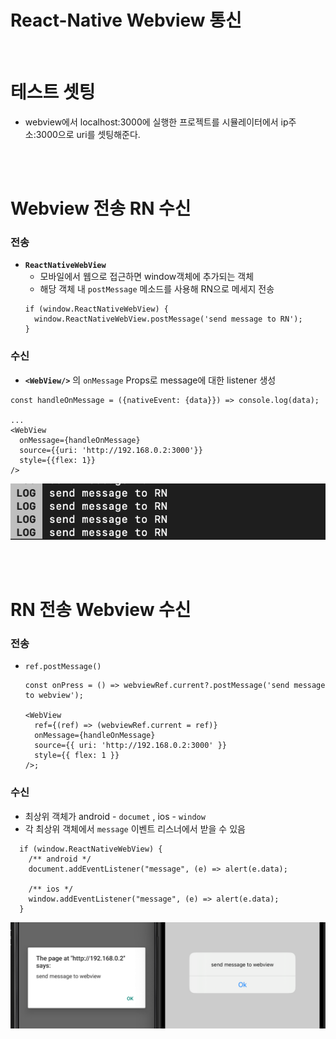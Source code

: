# React-Native Webview 통신

<br/>

# 테스트 셋팅

- webview에서 localhost:3000에 실행한 프로젝트를 시뮬레이터에서 ip주소:3000으로 uri를 셋팅해준다.

<br/>
<br/>

# Webview 전송 RN 수신

### **전송**

- **`ReactNativeWebView`**
  - 모바일에서 웹으로 접근하면 window객체에 추가되는 객체
  - 해당 객체 내 `postMessage` 메소드를 사용해 RN으로 메세지 전송
  ```tsx
  if (window.ReactNativeWebView) {
    window.ReactNativeWebView.postMessage('send message to RN');
  }
  ```

### 수신

- **`<WebView/>`** 의 `onMessage` Props로 message에 대한 listener 생성

```tsx
const handleOnMessage = ({nativeEvent: {data}}) => console.log(data);

...
<WebView
  onMessage={handleOnMessage}
  source={{uri: 'http://192.168.0.2:3000'}}
  style={{flex: 1}}
/>
```

![스크린샷 2024-04-04 오후 7.01.47.png](/screenshot/rn_webview_console.png)

<br/>
<br/>

# RN 전송 Webview 수신

### **전송**

- `ref.postMessage()`

  ```tsx
  const onPress = () => webviewRef.current?.postMessage('send message to webview');

  <WebView
    ref={(ref) => (webviewRef.current = ref)}
    onMessage={handleOnMessage}
    source={{ uri: 'http://192.168.0.2:3000' }}
    style={{ flex: 1 }}
  />;
  ```

### 수신

- 최상위 객체가 android - `documet` , ios - `window`
- 각 최상위 객체에서 `message` 이벤트 리스너에서 받을 수 있음

```tsx
  if (window.ReactNativeWebView) {
    /** android */
    document.addEventListener("message", (e) => alert(e.data);

    /** ios */
    window.addEventListener("message", (e) => alert(e.data);
  }
```

![스크린샷 2024-04-04 오후 7.01.47.png](/screenshot/rn_webview_ex.png)

